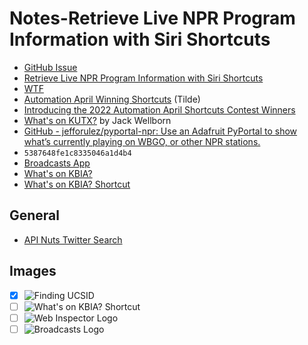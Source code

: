 # Notes-Retrieve Live NPR Program Information with Siri Shortcuts
- [GitHub Issue](https://github.com/extratone/bilge/issues/331)
- [Retrieve Live NPR Program Information with Siri Shortcuts](drafts://open?uuid=FC5D51EA-5AF1-45E2-8E4B-2313AF84C31D)
- [WTF](https://davidblue.wtf/drafts/32965B91-A784-4651-9F9E-EE02C9548DE2.html)
- [Automation April Winning Shortcuts](https://tilde.town/~extratone/shortcuts/aa/) (Tilde)
- [Introducing the 2022 Automation April Shortcuts Contest Winners](https://www.macstories.net/stories/introducing-the-2022-automation-april-shortcuts-contest-winners/#whats-on-kutx-a-music-discovery-shortcut)
- [What's on KUTX?](https://www.icloud.com/shortcuts/68b1d8edadb9446599c90d988ef21eb3) by Jack Wellborn
- [GitHub - jefforulez/pyportal-npr: Use an Adafruit PyPortal to show what’s currently playing on WBGO, or other NPR stations.](https://github.com/jefforulez/pyportal-npr)
- `5387648fe1c8335046a1d4b4`
- [Broadcasts App](https://apps.apple.com/us/app/broadcasts/id1469995354)
- [What's on KBIA?](https://www.icloud.com/shortcuts/04ec61d2f057497bba899eb434b3da07)
- [What's on KBIA? Shortcut](drafts://open?uuid=8BCB0692-9274-4E1F-AFE1-1AFC17BB2877)

## General

- [API Nuts Twitter Search](https://twitter.com/search?q=%22api%22%20%40neoyokel&src=typed_query&f=live)

## Images

- [x] ![Finding UCSID](https://i.snap.as/F6m7OrxL.png)
- [ ] ![What's on KBIA? Shortcut](https://i.snap.as/SrtjX9E1.png)
- [ ] ![Web Inspector Logo](https://i.snap.as/6dahYnnY.png)
- [ ] ![Broadcasts Logo](https://i.snap.as/e68mJ9cQ.png)